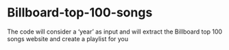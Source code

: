 # Billboard-top-100-songs
The code will consider a ‘year’ as input and will extract the Billboard top 100 songs website and create a playlist for you
